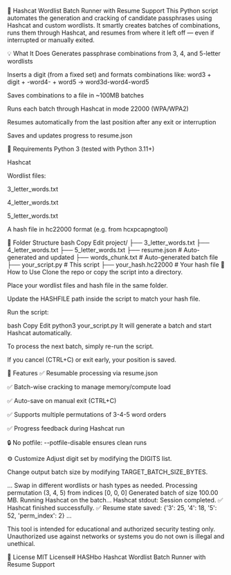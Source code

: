 📡 Hashcat Wordlist Batch Runner with Resume Support
This Python script automates the generation and cracking of candidate passphrases using Hashcat and custom wordlists. It smartly creates batches of combinations, runs them through Hashcat, and resumes from where it left off — even if interrupted or manually exited.

💡 What It Does
Generates passphrase combinations from 3, 4, and 5-letter wordlists

Inserts a digit (from a fixed set) and formats combinations like:
word3 + digit + -word4- + word5 → word3d-word4-word5

Saves combinations to a file in ~100MB batches

Runs each batch through Hashcat in mode 22000 (WPA/WPA2)

Resumes automatically from the last position after any exit or interruption

Saves and updates progress to resume.json

🧰 Requirements
Python 3 (tested with Python 3.11+)

Hashcat

Wordlist files:

3_letter_words.txt

4_letter_words.txt

5_letter_words.txt

A hash file in hc22000 format (e.g. from hcxpcapngtool)

📁 Folder Structure
bash
Copy
Edit
project/
├── 3_letter_words.txt
├── 4_letter_words.txt
├── 5_letter_words.txt
├── resume.json         # Auto-generated and updated
├── words_chunk.txt     # Auto-generated batch file
├── your_script.py      # This script
├── your_hash.hc22000   # Your hash file
🚀 How to Use
Clone the repo or copy the script into a directory.

Place your wordlist files and hash file in the same folder.

Update the HASHFILE path inside the script to match your hash file.

Run the script:

bash
Copy
Edit
python3 your_script.py
It will generate a batch and start Hashcat automatically.

To process the next batch, simply re-run the script.

If you cancel (CTRL+C) or exit early, your position is saved.

🧠 Features
✅ Resumable processing via resume.json

✅ Batch-wise cracking to manage memory/compute load

✅ Auto-save on manual exit (CTRL+C)

✅ Supports multiple permutations of 3-4-5 word orders

✅ Progress feedback during Hashcat run

🔒 No potfile: --potfile-disable ensures clean runs

⚙️ Customize
Adjust digit set by modifying the DIGITS list.

Change output batch size by modifying TARGET_BATCH_SIZE_BYTES.

...
Swap in different wordlists or hash types as needed.
Processing permutation (3, 4, 5) from indices [0, 0, 0]
Generated batch of size 100.00 MB.
Running Hashcat on the batch...
Hashcat stdout: Session completed.
✅ Hashcat finished successfully.
✅ Resume state saved: {'3': 25, '4': 18, '5': 52, 'perm_index': 2}
...

This tool is intended for educational and authorized security testing only. Unauthorized use against networks or systems you do not own is illegal and unethical.

📄 License
MIT License# HASHbo
Hashcat Wordlist Batch Runner with Resume Support
